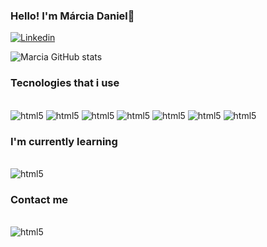 

### Hello! I'm Márcia Daniel👋

[![Linkedin](https://img.shields.io/badge/LinkedIn-0077B5?style=for-the-badge&logo=linkedin&logoColor=white)](https://www.linkedin.com/in/marciadaniel-software-developer/)

![Marcia GitHub stats](https://github-readme-stats.vercel.app/api?username=marciadaniel&show_icons=true&theme=cobalt)


### Tecnologies that i use

<div style="display: inline_block"><br/>
    <img  alt="html5" src="https://img.shields.io/badge/Java-ED8B00?style=for-the-badge&logo=openjdk&logoColor=white" /> 
       <img alt="html5" src="https://img.shields.io/badge/MySQL-00000F?style=for-the-badge&logo=mysql&logoColor=white" />
    <img  alt="html5" src="https://img.shields.io/badge/HTML-239120?style=for-the-badge&logo=html5&logoColor=white" />
    <img alt="html5" src="https://img.shields.io/badge/CSS3-1572B6?style=for-the-badge&logo=css3&logoColor=white" />
      <img alt="html5" src="https://img.shields.io/badge/Sass-CC6699?style=for-the-badge&logo=sass&logoColor=white" />
 <img alt="html5" src="https://img.shields.io/badge/JavaScript-F7DF1E?style=for-the-badge&logo=javascript&logoColor=black" />
 <img alt="html5" src="https://img.shields.io/badge/Spring-6DB33F?style=for-the-badge&logo=spring&logoColor=white" /> 
</div>

### I'm currently learning
<div style="display: inline_block"><br/>
 <img alt="html5" src="https://img.shields.io/badge/Linux-6DB33F?style=for-the-badge&logo=spring&logoColor=white" />
</div>

### Contact me
<div style="display: inline_block"><br/>
 <img alt="html5" src="https://img.shields.io/badge/Gmail-D14836?style=for-the-badge&logo=gmail&logoColor=white" />
</div>
